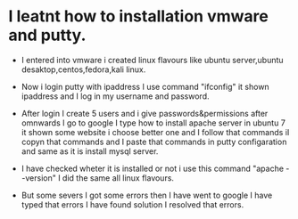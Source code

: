 # I leatnt how to installation vmware and putty.

* I entered into vmware i created linux flavours like ubuntu server,ubuntu desaktop,centos,fedora,kali linux.
 
* Now i login putty with ipaddress I use command "ifconfig" it shown ipaddress and I log in my username and password.
 
* After login I create 5 users and i give passwords&permissions after omnwards I go to google I type how to install apache server in ubuntu 7 it shown some website i
  choose better one and I follow that commands iI copyn that commands and I paste that commands in putty configaration and  same as it is install mysql server.
 
* I have checked wheter it is installed or not i use this command "apache --version" I did the same all linux flavours.

* But some severs I got some errors then I have went to google I have typed that errors I have found solution I resolved that errors.
